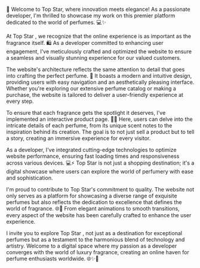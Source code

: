 🌟 Welcome to Top Star, where innovation meets elegance! As a passionate developer, I'm thrilled to showcase my work on this premier platform dedicated to the world of perfumes. 💻✨

At Top Star , we recognize that the online experience is as important as the fragrance itself. 🛍️ As a developer committed to enhancing user engagement, I've meticulously crafted and optimized the website to ensure a seamless and visually stunning experience for our valued customers.

The website's architecture reflects the same attention to detail that goes into crafting the perfect perfume. 🏰 It boasts a modern and intuitive design, providing users with easy navigation and an aesthetically pleasing interface. Whether you're exploring our extensive perfume catalog or making a purchase, the website is tailored to deliver a user-friendly experience at every step.

To ensure that each fragrance gets the spotlight it deserves, I've implemented an interactive product page. 🌺✨ Here, users can delve into the intricate details of each perfume, from its unique scent notes to the inspiration behind its creation. The goal is to not just sell a product but to tell a story, creating an immersive experience for every visitor.

As a developer, I've integrated cutting-edge technologies to optimize website performance, ensuring fast loading times and responsiveness across various devices. 💻⚡ Top Star is not just a shopping destination; it's a digital showcase where users can explore the world of perfumery with ease and sophistication.

I'm proud to contribute to Top Star's commitment to quality. The website not only serves as a platform for showcasing a diverse range of exquisite perfumes but also reflects the dedication to excellence that defines the world of fragrance. 🌐🌸 From elegant animations to smooth transitions, every aspect of the website has been carefully crafted to enhance the user experience.

I invite you to explore Top Star , not just as a destination for exceptional perfumes but as a testament to the harmonious blend of technology and artistry. Welcome to a digital space where my passion as a developer converges with the world of luxury fragrance, creating an online haven for perfume enthusiasts worldwide. 🌐✨🌹
